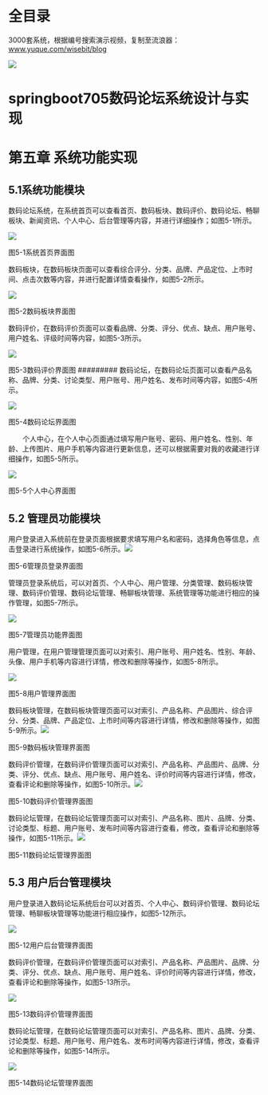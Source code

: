# 全目录

3000套系统，根据编号搜索演示视频，复制至流浪器：www.yuque.com/wisebit/blog


![](https://bitwise.oss-cn-heyuan.aliyuncs.com/2024/11/06/qq_wechat.png)

# springboot705数码论坛系统设计与实现

# 第五章 系统功能实现
## 5.1系统功能模块
数码论坛系统，在系统首页可以查看首页、数码板块、数码评价、数码论坛、畅聊板块、新闻资讯、个人中心、后台管理等内容，并进行详细操作；如图5-1所示。

![](/md/blog.008.png)

图5-1系统首页界面图

数码板块，在数码板块页面可以查看综合评分、分类、品牌、产品定位、上市时间、点击次数等内容，并进行配置详情查看操作，如图5-2所示。

![](/md/blog.009.png)

图5-2数码板块界面图

数码评价，在数码评价页面可以查看品牌、分类、评分、优点、缺点、用户账号、用户姓名、评级时间等内容，如图5-3所示。

![](/md/blog.010.png)

图5-3数码评价界面图
#########
数码论坛，在数码论坛页面可以查看产品名称、品牌、分类、讨论类型、用户账号、用户姓名、发布时间等内容，如图5-4所示。

![](/md/blog.011.png)

图5-4数码论坛界面图

`    `个人中心，在个人中心页面通过填写用户账号、密码、用户姓名、性别、年龄、上传图片、用户手机等内容进行更新信息，还可以根据需要对我的收藏进行详细操作，如图5-5所示。

![](/md/blog.012.png)

图5-5个人中心界面图

## 5.2 管理员功能模块
用户登录进入系统前在登录页面根据要求填写用户名和密码，选择角色等信息，点击登录进行系统操作，如图5-6所示。![](/md/blog.013.png)

图5-6管理员登录界面图

管理员登录系统后，可以对首页、个人中心、用户管理、分类管理、数码板块管理、数码评价管理、数码论坛管理、畅聊板块管理、系统管理等功能进行相应的操作管理，如图5-7所示。

![](/md/blog.014.png)

图5-7管理员功能界面图

用户管理，在用户管理管理页面可以对索引、用户账号、用户姓名、性别、年龄、头像、用户手机等内容进行详情，修改和删除等操作，如图5-8所示。

![](/md/blog.015.png)

图5-8用户管理界面图

数码板块管理，在数码板块管理页面可以对索引、产品名称、产品图片、综合评分、分类、品牌、产品定位、上市时间等内容进行详情，修改和删除等操作，如图5-9所示。![](/md/blog.016.png)

图5-9数码板块管理界面图

数码评价管理，在数码评价管理页面可以对索引、产品名称、产品图片、品牌、分类、评分、优点、缺点、用户账号、用户姓名、评价时间等内容进行详情，修改，查看评论和删除等操作，如图5-10所示。![](/md/blog.017.png)

图5-10数码评价管理界面图

数码论坛管理，在数码论坛管理页面可以对索引、产品名称、图片、品牌、分类、讨论类型、标题、用户账号、发布时间等内容进行查看，修改，查看评论和删除等操作，如图5-11所示。![](/md/blog.018.png)

图5-11数码论坛管理界面图


## 5.3 用户后台管理模块
用户登录进入数码论坛系统后台可以对首页、个人中心、数码评价管理、数码论坛管理、畅聊板块管理等功能进行相应操作，如图5-12所示。

![](/md/blog.019.png)

图5-12用户后台管理界面图

数码评价管理，在数码评价管理页面可以对索引、产品名称、产品图片、品牌、分类、评分、优点、缺点、用户账号、用户姓名、评价时间等内容进行详情，修改，查看评论和删除等操作，如图5-13所示。

![](/md/blog.020.png)

图5-13数码评价管理界面图

数码论坛管理，在数码论坛管理页面可以对索引、产品名称、图片、品牌、分类、讨论类型、标题、用户账号、用户姓名、发布时间等内容进行详情，修改，查看评论和删除等操作，如图5-14所示。

![](/md/blog.021.png)

图5-14数码论坛管理界面图

















